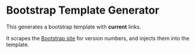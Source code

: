 # Bootstrap Template Generator

This generates a bootstrap template with **current** links.

It scrapes the [Bootstrap site](http://getbootstrap.com/) for version numbers, and injects them into the template.